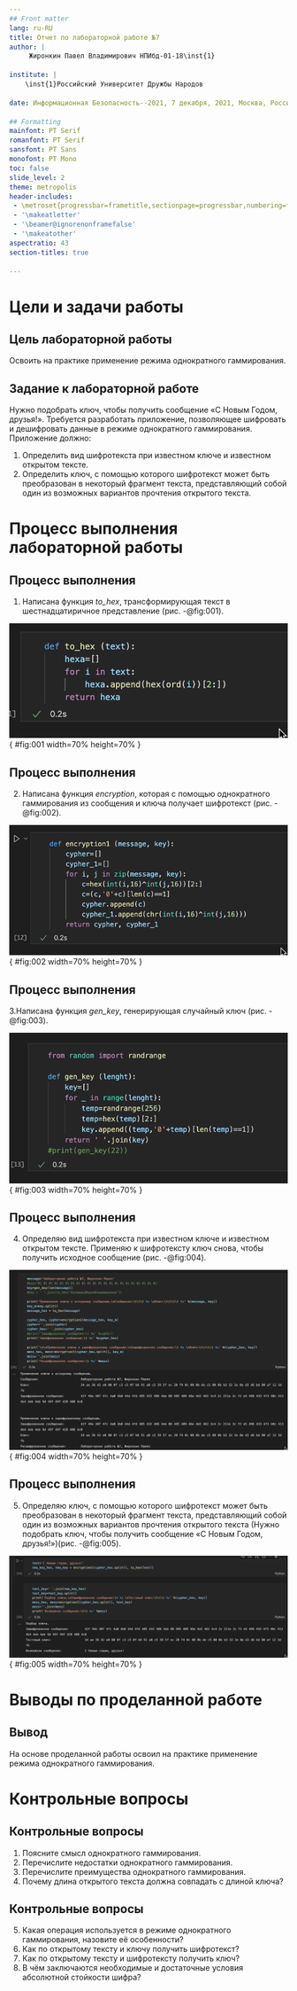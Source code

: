 ```yaml
---
## Front matter
lang: ru-RU
title: Отчет по лабораторной работе №7
author: |
	 Жиронкин Павел Владимирович НПИбд-01-18\inst{1}

institute: |
	\inst{1}Российский Университет Дружбы Народов

date: Информационная Безопасность--2021, 7 декабря, 2021, Москва, Россия

## Formatting
mainfont: PT Serif
romanfont: PT Serif
sansfont: PT Sans
monofont: PT Mono
toc: false
slide_level: 2
theme: metropolis
header-includes: 
 - \metroset{progressbar=frametitle,sectionpage=progressbar,numbering=fraction}
 - '\makeatletter'
 - '\beamer@ignorenonframefalse'
 - '\makeatother'
aspectratio: 43
section-titles: true

---
```


# Цели и задачи работы

## Цель лабораторной работы

Освоить на практике применение режима однократного гаммирования.

## Задание к лабораторной работе

Нужно подобрать ключ, чтобы получить сообщение «С Новым Годом, друзья!». Требуется разработать приложение, позволяющее шифровать и дешифровать данные в режиме однократного гаммирования. Приложение должно:
1. Определить вид шифротекста при известном ключе и известном открытом тексте.
2. Определить ключ, с помощью которого шифротекст может быть преобразован в некоторый фрагмент текста, представляющий собой один из возможных вариантов прочтения открытого текста.


# Процесс выполнения лабораторной работы

## Процесс выполнения

1. Написана функция *to_hex*, трансформирующая текст в шестнадцатиричное представление (рис. -@fig:001). 

![Код функции *to_hex*](image/01.png){ #fig:001 width=70% height=70% }

## Процесс выполнения

2. Написана функция *encryption*, которая с помощью однократного гаммирования из сообщения и ключа получает шифротекст (рис. -@fig:002). 

![Код функции *encryption*](image/02.png){ #fig:002 width=70% height=70% }

## Процесс выполнения

3.Написана функция *gen_key*, генерирующая случайный ключ (рис. -@fig:003).

![Код функции *gen_key*](image/03.png){ #fig:003 width=70% height=70% }

## Процесс выполнения

4. Определяю вид шифротекста при известном ключе и известном открытом тексте. Применяю к шифротексту ключ снова, чтобы получить исходное сообщение (рис. -@fig:004). 

![Получение шифротекста](image/04.png){ #fig:004 width=70% height=70% }

## Процесс выполнения

5. Определяю ключ, с помощью которого шифротекст может быть преобразован в некоторый фрагмент текста, представляющий собой один из
возможных вариантов прочтения открытого текста (Нужно подобрать ключ, чтобы получить сообщение «С Новым Годом, друзья!»)(рис. -@fig:005). 

![Один из вариантов прочтения шифротекста](image/05.png){ #fig:005 width=70% height=70% }

# Выводы по проделанной работе

## Вывод

На основе проделанной работы освоил на практике применение режима однократного гаммирования.

# Контрольные вопросы

## Контрольные вопросы

1. Поясните смысл однократного гаммирования.
2. Перечислите недостатки однократного гаммирования.
3. Перечислите преимущества однократного гаммирования.
4. Почему длина открытого текста должна совпадать с длиной ключа?

## Контрольные вопросы

5. Какая операция используется в режиме однократного гаммирования, назовите её особенности?
6. Как по открытому тексту и ключу получить шифротекст?
7. Как по открытому тексту и шифротексту получить ключ?
8. В чём заключаются необходимые и достаточные условия абсолютной стойкости шифра?

